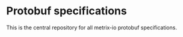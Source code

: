 # Protobuf specifications

This is the central repository for all metrix-io protobuf specifications.
